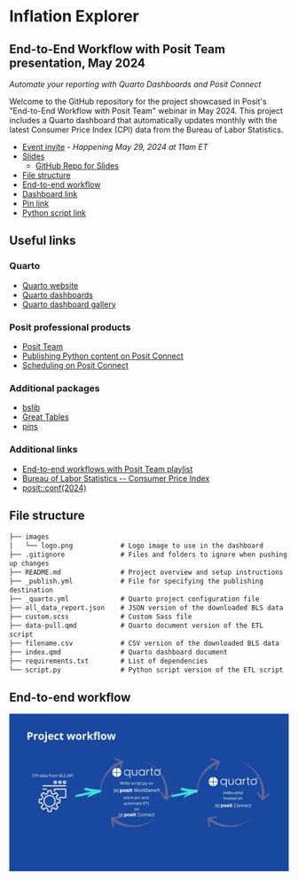 # Inflation Explorer

##  End-to-End Workflow with Posit Team presentation, May 2024

*Automate your reporting with Quarto Dashboards and Posit Connect*

Welcome to the GitHub repository for the project showcased in Posit's "End-to-End Workflow with Posit Team" webinar in May 2024. This project includes a Quarto dashboard that automatically updates monthly with the latest Consumer Price Index (CPI) data from the Bureau of Labor Statistics.

* [Event invite](https://pos.it/team-demo) - *Happening May 29, 2024 at 11am ET*
* [Slides](https://colorado.posit.co/rsc/inflation-explorer-slides/)
    * [GitHub Repo for Slides](https://github.com/ivelasq/automated-quarto-dashboards-slides)
* [File structure](#file-structure)
* [End-to-end workflow](#end-to-end-workflow)
* [Dashboard link](https://colorado.posit.co/rsc/inflation-explorer/)
* [Pin link](https://colorado.posit.co/rsc/connect/#/apps/bed37c0a-b96c-4ede-9ea5-c18368a5c349/access)
* [Python script link](https://colorado.posit.co/rsc/inflation-explorer-python-script/)

## Useful links

### Quarto

* [Quarto website](https://quarto.org/)
* [Quarto dashboards](https://quarto.org/docs/dashboards/)
* [Quarto dashboard gallery](https://quarto.org/docs/dashboards/examples/)

### Posit professional products

* [Posit Team](https://posit.co/products/enterprise/team/)
* [Publishing Python content on Posit Connect](https://docs.posit.co/connect/user/publishing-cli/)
* [Scheduling on Posit Connect](https://docs.posit.co/connect/user/scheduling/)

### Additional packages

* [bslib](https://rstudio.github.io/bslib/)
* [Great Tables](https://github.com/posit-dev/great-tables)
* [pins](https://rstudio.github.io/pins-python/get_started.html)

### Additional links

* [End-to-end workflows with Posit Team playlist](https://www.youtube.com/playlist?list=PL9HYL-VRX0oRsUB5AgNMQuKuHPpNDLBVt)
* [Bureau of Labor Statistics -- Consumer Price Index](https://www.bls.gov/cpi)
* [posit::conf(2024)](https://posit.co/conference)

## File structure

```
├── images
│   └── logo.png            # Logo image to use in the dashboard
├── .gitignore              # Files and folders to ignore when pushing up changes
├── README.md               # Project overview and setup instructions
├── _publish.yml            # File for specifying the publishing destination
├── _quarto.yml             # Quarto project configuration file
├── all_data_report.json    # JSON version of the downloaded BLS data
├── custom.scss             # Custom Sass file
├── data-pull.qmd           # Quarto document version of the ETL script
├── filename.csv            # CSV version of the downloaded BLS data
├── index.qmd               # Quarto dashboard document
├── requirements.txt        # List of dependencies
└── script.py               # Python script version of the ETL script
```

## End-to-end workflow

![](images/readme-workflow.jpg)



